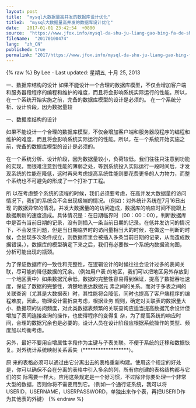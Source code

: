 ```yaml
---
layout: post
title:  "mysql大数据量高并发的数据库设计优化"
title2:  "mysql大数据量高并发的数据库设计优化"
date:   2017-01-01 23:42:54  +0800
source:  "https://www.jfox.info/mysql-da-shu-ju-liang-gao-bing-fa-de-shu-ju-ku-she-ji-you-hua.html"
fileName:  "20170100474"
lang:  "zh_CN"
published: true
permalink: "2017/https://www.jfox.info/mysql-da-shu-ju-liang-gao-bing-fa-de-shu-ju-ku-she-ji-you-hua.html"
---
```

{% raw %}
By Lee - Last updated: 星期五, 十月 25, 2013

一、数据库结构的设计 如果不能设计一个合理的数据库模型，不仅会增加客户端和服务器段程序的编程和维护的难度，而且将会影响系统实际运行的性能。所以，在一个系统开始实施之前，完备的数据库模型的设计是必须的。 在一个系统分析、设计阶段，因为数据量较

一、数据库结构的设计

如果不能设计一个合理的数据库模型，不仅会增加客户端和服务器段程序的编程和维护的难度，而且将会影响系统实际运行的性能。所以，在一个系统开始实施之前，完备的数据库模型的设计是必须的。

在一个系统分析、设计阶段，因为数据量较小，负荷较低。我们往往只注意到功能的实现，而很难注意到性能的薄弱之处，等到系统投入实际运行一段时间后，才发现系统的性能在降低，这时再来考虑提高系统性能则要花费更多的人力物力，而整个系统也不可避免的形成了一个打补丁工程。

所 以在考虑整个系统的流程的时候，我们必须要考虑，在高并发大数据量的访问情况下，我们的系统会不会出现极端的情况。（例如：对外统计系统在7月16日出现 的数据异常的情况，并发大数据量的的访问造成，数据库的响应时间不能跟上数据刷新的速度造成。具体情况是：在日期临界时（00：00：00），判断数据库 中是否有当前日期的记录，没有则插入一条当前日期的记录。在低并发访问的情况下，不会发生问题，但是当日期临界时的访问量相当大的时候，在做这一判断的时 候，会出现多次条件成立，则数据库里会被插入多条当前日期的记录，从而造成数据错误。），数据库的模型确定下来之后，我们有必要做一个系统内数据流向图， 分析可能出现的瓶颈。

为了保证数据库的一致性和完整性，在逻辑设计的时候往往会设计过多的表间关联，尽可能的降低数据的冗余。（例如用户表 的地区，我们可以把地区另外存放到一个地区表中）如果数据冗余低，数据的完整性容易得到保证，提高了数据吞吐速度，保证了数据的完整性，清楚地表达数据元 素之间的关系。而对于多表之间的关联查询（尤其是大数据表）时，其性能将会降低，同时也提高了客户端程序的编程难度，因此，物理设计需折衷考虑，根据业务 规则，确定对关联表的数据量大小、数据项的访问频度，对此类数据表频繁的关联查询应适当提高数据冗余设计但增加了表间连接查询的操作，也使得程序的变得复 杂，为了提高系统的响应时间，合理的数据冗余也是必要的。设计人员在设计阶段应根据系统操作的类型、频度加以均衡考虑。

另外，最好不要用自增属性字段作为主键与子表关联。不便于系统的迁移和数据恢复。对外统计系统映射关系丢失（******************）。

原 来的表格必须可以通过由它分离出去的表格重新构建。使用这个规定的好处是，你可以确保不会在分离的表格中引入多余的列，所有你创建的表格结构都与它们的实 际需要一样大。应用这条规定是一个好习惯，不过除非你要处理一个非常大型的数据，否则你将不需要用到它。（例如一个通行证系统，我可以将 USERID，USERNAME，USERPASSWORD，单独出来作个表，再把USERID作为其他表的外键）
{% endraw %}
